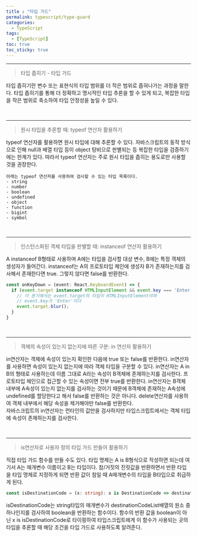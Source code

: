 ```yaml
---
title : "타입 가드"
permalink: typescript/type-guard
categories:
  - TypeScript
tags:
  - [TypeScript]
toc: true
toc_sticky: true
---
```


---
> 타입 좁히기 - 타입 가드

타입 좁히기란 변수 또는 표현식의 타입 범위를 더 작은 범위로 좁혀나가는 과정을 말한다. 타입 좁히기를 통해 더 정확하고 명시적인 타입 추론을 할 수 있게 되고,
복잡한 타입을 작은 범위로 축소하여 타입 안정성을 높일 수 있다.

<br>

---
> 원시 타입을 추론할 때: typeof 연산자 활용하기

typeof 연산자를 활용하면 원시 타입에 대해 추론할 수 있다. 자바스크립트의 동작 방식으로 인해 null과 배열 타입 등이 object 탕비으로 판별되는 등 복잡한 타입을
검증하기에는 한계가 있다. 따라서 typeof 연산자는 주로 원시 타입을 좁히는 용도로만 사용할 것을 권장한다.
```
아래는 typeof 연산자를 사용하여 검사할 수 있는 타입 목록이다.
- string
- number
- boolean
- undefined
- object
- function
- bigint
- symbol
```

<br>

---
> 인스턴스화된 객체 타입을 판별할 때: instanceof 연산자 활용하기

A instanceof B형태로 사용하며 A에는 타입을 검사할 대상 변수, B에는 특정 객체의 생성자가 들어간다. instanceof는 A의 프로토타입 체인에 생성자 B가 존재하는지를
검사해서 존재한다면 true. 그렇지 않다면 false를 반환한다. 
```typescript
const onKeyDown = (event: React.KeyboardEvent) => {
  if (event.target instanceof HTMLInputElement && event.key === 'Enter') {
    // 이 분기에서는 event.target의 타입이 HTMLInputElement이며
    // event.key가 'Enter'이다
    event.target.blur();
  }
}
```

<br>

---
> 객체의 속성이 있는지 없는지에 따른 구분: in 연산자 활용하기

in연산자는 객체에 속성이 있는지 확인한 다음에 true 또는 false를 반환한다. in연산자를 사용하면 속성이 있는지 없는지에 따라 객체 타입을 구분할 수 있다.
in연산자는 A in B의 형태로 사용하는데 이름 그대로 A라는 속성이 B객체에 존재하는지를 검사한다. 프로토타입 체인으로 접근할 수 있는 속성이면 전부 true를 반환한다.
in연산자는 B객체 내부에 A속성이 있는지 없는지를 검사하는 것이기 때문에 B객체에 존재하는 A속성에 undefined를 할당한다고 해서 false를 반환하는 것은 아니다.
delete연산자를 사용하여 객체 내부에서 해당 속성을 제거해야만 false를 반환한다.  
자바스크립트의 in연산자는 런타인의 값만을 검사하지만 타입스크립트에서는 객체 타입에 속성이 존재하는지를 검사한다.

<br>

---
> is연산자로 사용자 정의 타입 가드 만들어 활용하기

직접 타입 가드 함수를 만들 수도 있다. 타입 명제는 A is B형식으로 작성하면 되는데 여기서 A는 매개변수 이름이고 B는 타입이다. 참/거짓의 진릿값을 반환하면서
반환 타입을 타입 명제로 지정하게 되면 반환 값이 참일 때 A매개변수의 타입을 B타입으로 취급하게 된다. 

```typescript
const isDestinationCode = (x: string): x is DestinationCode => destinationCodeList.includea(x);
```
isDestinationCode는 string타입의 매개변수가 destinationCodeList배열의 원소 중 하나인지를 검사하여 boolean을 반환하는 함수이다.
함수의 반환 값을 boolean이 아닌 x is isDestinationCode로 타이핑하여 타입스크립트에게 이 함수가 사용되는 곳의 타입을 추론할 때 해당 조건을 타입 가드로
사용하도록 알려준다.